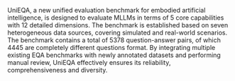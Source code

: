 UniEQA, a new unified evaluation benchmark for embodied artificial intelligence,
is designed to evaluate MLLMs in terms of 5 core capabilities with 12 detailed
dimensions. The benchmark is established based on seven heterogeneous data
sources, covering simulated and real-world scenarios. The benchmark contains a
total of 5378 question-answer pairs, of which 4445 are completely different
questions format. By integrating multiple existing EQA benchmarks with newly
annotated datasets and performing manual review, UniEQA effectively ensures its
reliability, comprehensiveness and diversity.
